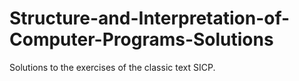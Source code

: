 # Structure-and-Interpretation-of-Computer-Programs-Solutions
Solutions to the exercises of the classic text SICP.
